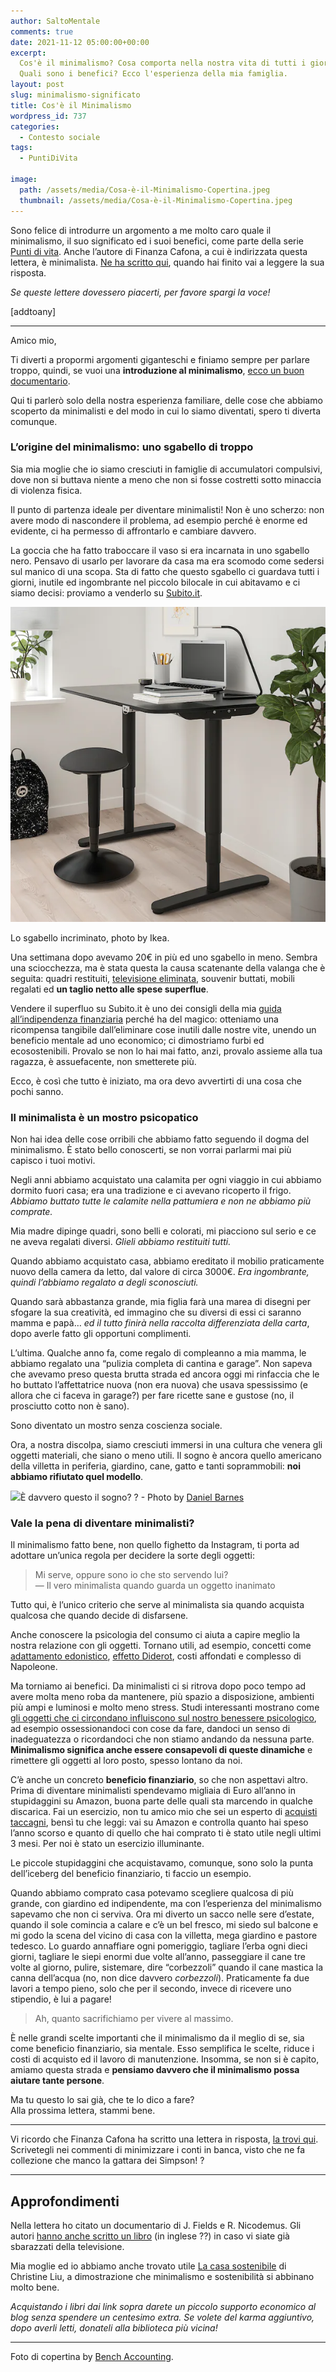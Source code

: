 ```yaml
---
author: SaltoMentale
comments: true
date: 2021-11-12 05:00:00+00:00
excerpt:
  Cos'è il minimalismo? Cosa comporta nella nostra vita di tutti i giorni?
  Quali sono i benefici? Ecco l'esperienza della mia famiglia.
layout: post
slug: minimalismo-significato
title: Cos'è il Minimalismo
wordpress_id: 737
categories:
  - Contesto sociale
tags:
  - PuntiDiVita

image:
  path: /assets/media/Cosa-è-il-Minimalismo-Copertina.jpeg
  thumbnail: /assets/media/Cosa-è-il-Minimalismo-Copertina.jpeg
---
```


Sono felice di introdurre un argomento a me molto caro quale il minimalismo, il suo significato ed i suoi benefici, come parte della serie [Punti di vita](/category/punti-di-vita/). Anche l’autore di Finanza Cafona, a cui è indirizzata questa lettera, è minimalista. [Ne ha scritto qui](https://finanzacafona.it/2021/11/cosa_e_il_minimalismo_come_funziona.html), quando hai finito vai a leggere la sua risposta.

_Se queste lettere dovessero piacerti, per favore spargi la voce!_

[addtoany]

---

Amico mio,

Ti diverti a propormi argomenti giganteschi e finiamo sempre per parlare troppo, quindi, se vuoi una **introduzione al minimalismo**, [ecco un buon documentario](https://minimalismfilm.com/watch/).

Qui ti parlerò solo della nostra esperienza familiare, delle cose che abbiamo scoperto da minimalisti e del modo in cui lo siamo diventati, spero ti diverta comunque.

### L’origine del minimalismo: uno sgabello di troppo

Sia mia moglie che io siamo cresciuti in famiglie di accumulatori compulsivi, dove non si buttava niente a meno che non si fosse costretti sotto minaccia di violenza fisica.

Il punto di partenza ideale per diventare minimalisti! Non è uno scherzo: non avere modo di nascondere il problema, ad esempio perché è enorme ed evidente, ci ha permesso di affrontarlo e cambiare davvero.

La goccia che ha fatto traboccare il vaso si era incarnata in uno sgabello nero. Pensavo di usarlo per lavorare da casa ma era scomodo come sedersi sul manico di una scopa. Sta di fatto che questo sgabello ci guardava tutti i giorni, inutile ed ingombrante nel piccolo bilocale in cui abitavamo e ci siamo decisi: proviamo a venderlo su [Subito.it](https://www.subito.it/).

![](/assets/media/V0jxkBZg2VPbL_-4FIVvPmypXErMRZPGb2_7XhzkCnZWhpq7T3EsZ5lkm7e5f-mvMVKDZKGGyCfVwAMHGeiC6iH0VuTX0tU_4kGFbA-gx2N8X1HnbPoNVazrrL8iJtT3QvQz9pRUs0.png)

Lo sgabello incriminato, photo by Ikea.

Una settimana dopo avevamo 20€ in più ed uno sgabello in meno. Sembra una sciocchezza, ma è stata questa la causa scatenante della valanga che è seguita: quadri restituiti, [televisione eliminata](/televisione-quanto-costa-davvero/), souvenir buttati, mobili regalati ed **un taglio netto alle spese superflue**.

Vendere il superfluo su Subito.it è uno dei consigli della mia [guida all’indipendenza finanziaria](/guida-indipendenza-finanziaria/) perché ha del magico: otteniamo una ricompensa tangibile dall’eliminare cose inutili dalle nostre vite, unendo un beneficio mentale ad uno economico; ci dimostriamo furbi ed ecosostenibili. Provalo se non lo hai mai fatto, anzi, provalo assieme alla tua ragazza, è assuefacente, non smetterete più.

Ecco, è così che tutto è iniziato, ma ora devo avvertirti di una cosa che pochi sanno.

### Il minimalista è un mostro psicopatico

Non hai idea delle cose orribili che abbiamo fatto seguendo il dogma del minimalismo. È stato bello conoscerti, se non vorrai parlarmi mai più capisco i tuoi motivi.

Negli anni abbiamo acquistato una calamita per ogni viaggio in cui abbiamo dormito fuori casa; era una tradizione e ci avevano ricoperto il frigo. _Abbiamo buttato tutte le calamite nella pattumiera e non ne abbiamo più comprate._

Mia madre dipinge quadri, sono belli e colorati, mi piacciono sul serio e ce ne aveva regalati diversi. _Glieli abbiamo restituiti tutti._

Quando abbiamo acquistato casa, abbiamo ereditato il mobilio praticamente nuovo della camera da letto, dal valore di circa 3000€. _Era ingombrante, quindi l’abbiamo regalato a degli sconosciuti._

Quando sarà abbastanza grande, mia figlia farà una marea di disegni per sfogare la sua creatività, ed immagino che su diversi di essi ci saranno mamma e papà… _ed il tutto finirà nella raccolta differenziata della carta_, dopo averle fatto gli opportuni complimenti.

L’ultima. Qualche anno fa, come regalo di compleanno a mia mamma, le abbiamo regalato una “pulizia completa di cantina e garage”. Non sapeva che avevamo preso questa brutta strada ed ancora oggi mi rinfaccia che le ho buttato l’affettatrice nuova (non era nuova) che usava spessissimo (e allora che ci faceva in garage?) per fare ricette sane e gustose (no, il prosciutto cotto non è sano).

Sono diventato un mostro senza coscienza sociale.

Ora, a nostra discolpa, siamo cresciuti immersi in una cultura che venera gli oggetti materiali, che siano o meno utili. Il sogno è ancora quello americano della villetta in periferia, giardino, cane, gatto e tanti soprammobili: **noi abbiamo rifiutato quel modello**.

![](/assets/media/Cosa-è-il-Minimalismo-Sogno.jpg)È davvero questo il sogno? ? - Photo by [Daniel Barnes](https://unsplash.com/@dannybarness?utm_source=unsplash&utm_medium=referral&utm_content=creditCopyText)

### Vale la pena di diventare minimalisti?

Il minimalismo fatto bene, non quello fighetto da Instagram, ti porta ad adottare un’unica regola per decidere la sorte degli oggetti:

> Mi serve, oppure sono io che sto servendo lui?  
— Il vero minimalista quando guarda un oggetto inanimato


Tutto qui, è l’unico criterio che serve al minimalista sia quando acquista qualcosa che quando decide di disfarsene.

Anche conoscere la psicologia del consumo ci aiuta a capire meglio la nostra relazione con gli oggetti. Tornano utili, ad esempio, concetti come [adattamento edonistico](/adattamento-edonistico), [effetto Diderot](/effetto-diderot/), costi affondati e complesso di Napoleone.

Ma torniamo ai benefici. Da minimalisti ci si ritrova dopo poco tempo ad avere molta meno roba da mantenere, più spazio a disposizione, ambienti più ampi e luminosi e molto meno stress. Studi interessanti mostrano come [gli oggetti che ci circondano influiscono sul nostro benessere psicologico](https://ideas.ted.com/feeling-stuck-guilty-overwhelmed-try-clearing-these-feelings-out-of-your-home/), ad esempio ossessionandoci con cose da fare, dandoci un senso di inadeguatezza o ricordandoci che non stiamo andando da nessuna parte. **Minimalismo significa anche essere consapevoli di queste dinamiche** e rimettere gli oggetti al loro posto, spesso lontano da noi.

C’è anche un concreto **beneficio finanziario**, so che non aspettavi altro. Prima di diventare minimalisti spendevamo migliaia di Euro all’anno in stupidaggini su Amazon, buona parte delle quali sta marcendo in qualche discarica. Fai un esercizio, non tu amico mio che sei un esperto di [acquisti taccagni](https://finanzacafona.it/2021/07/acquisti-taccagni-guida-comprare.html), bensì tu che leggi: vai su Amazon e controlla quanto hai speso l’anno scorso e quanto di quello che hai comprato ti è stato utile negli ultimi 3 mesi. Per noi è stato un esercizio illuminante.

Le piccole stupidaggini che acquistavamo, comunque, sono solo la punta dell’iceberg del beneficio finanziario, ti faccio un esempio.

Quando abbiamo comprato casa potevamo scegliere qualcosa di più grande, con giardino ed indipendente, ma con l’esperienza del minimalismo sapevamo che non ci serviva. Ora mi diverto un sacco nelle sere d’estate, quando il sole comincia a calare e c’è un bel fresco, mi siedo sul balcone e mi godo la scena del vicino di casa con la villetta, mega giardino e pastore tedesco. Lo guardo annaffiare ogni pomeriggio, tagliare l’erba ogni dieci giorni, tagliare le siepi enormi due volte all’anno, passeggiare il cane tre volte al giorno, pulire, sistemare, dire “corbezzoli” quando il cane mastica la canna dell’acqua (no, non dice davvero _corbezzoli_). Praticamente fa due lavori a tempo pieno, solo che per il secondo, invece di ricevere uno stipendio, è lui a pagare!

> Ah, quanto sacrifichiamo per vivere al massimo.


È nelle grandi scelte importanti che il minimalismo da il meglio di se, sia come beneficio finanziario, sia mentale. Esso semplifica le scelte, riduce i costi di acquisto ed il lavoro di manutenzione. Insomma, se non si è capito, amiamo questa strada e **pensiamo davvero che il minimalismo possa aiutare tante persone**.

Ma tu questo lo sai già, che te lo dico a fare?  
Alla prossima lettera, stammi bene.

---

Vi ricordo che Finanza Cafona ha scritto una lettera in risposta, [la trovi qui](https://finanzacafona.it/2021/11/cosa_e_il_minimalismo_come_funziona.html). Scrivetegli nei commenti di minimizzare i conti in banca, visto che ne fa collezione che manco la gattara dei Simpson! ?

---

## Approfondimenti

Nella lettera ho citato un documentario di J. Fields e R. Nicodemus. Gli autori [hanno anche scritto un libro](https://amzn.to/3wznO2P) (in inglese ??) in caso vi siate già sbarazzati della televisione.

Mia moglie ed io abbiamo anche trovato utile [La casa sostenibile](https://amzn.to/3oj6zPc) di Christine Liu, a dimostrazione che minimalismo e sostenibilità si abbinano molto bene.

_Acquistando i libri dai link sopra darete un piccolo supporto economico al blog senza spendere un centesimo extra. Se volete del karma aggiuntivo, dopo averli letti, donateli alla biblioteca più vicina!_

---

Foto di copertina by [Bench Accounting](https://unsplash.com/@benchaccounting?utm_source=unsplash&utm_medium=referral&utm_content=creditCopyText).
